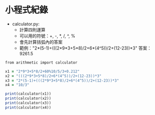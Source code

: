 # 小程式紀錄
- calculator.py:
  - 計算四則運算
  - 可以用的符號：+, -, *, /, ^, %
  - 會先計算括弧內的答案
  - 範例："2\*(5-1)+(((2\*9\*3+5\*8)/2+6\*(4^5))/2+(12-23))\*3" 答案：9261.5
```ruby
from arithmetic import calculator

x1 = "2*9*3+5*8/2+60%10/5/3+0.212"
x2 = "(((2*9*3+5*8)/2+6*(4^5))/2+(12-23))*3"
x3 = "2*(5-1)+(((2*9*3+5*8)/2+6*(4^5))/2+(12-23))*3"
x4 = "10/3"

print(calculator(x1)) 
print(calculator(x2))  
print(calculator(x3))  
print(calculator(x4))
```
